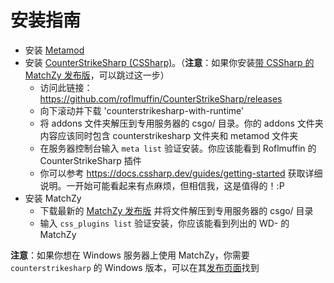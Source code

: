 # 安装指南

* 安装 [Metamod](https://cs2.poggu.me/metamod/installation/)
* 安装 [CounterStrikeSharp (CSSharp)](https://docs.cssharp.dev/guides/getting-started/)。（**注意**：如果你安装[带 CSSharp 的 MatchZy 发布版](https://github.com/shobhit-pathak/MatchZy/releases/)，可以跳过这一步）
    * 访问此链接：https://github.com/roflmuffin/CounterStrikeSharp/releases
    * 向下滚动并下载 'counterstrikesharp-with-runtime'
    * 将 addons 文件夹解压到专用服务器的 csgo/ 目录。你的 addons 文件夹内容应该同时包含 counterstrikesharp 文件夹和 metamod 文件夹
    * 在服务器控制台输入 `meta list` 验证安装。你应该能看到 Roflmuffin 的 CounterStrikeSharp 插件
    * 你可以参考 https://docs.cssharp.dev/guides/getting-started 获取详细说明。一开始可能看起来有点麻烦，但相信我，这是值得的！:P
* 安装 MatchZy
    * 下载最新的 [MatchZy 发布版](https://github.com/shobhit-pathak/MatchZy/releases/) 并将文件解压到专用服务器的 csgo/ 目录
    * 输入 `css_plugins list` 验证安装，你应该能看到列出的 WD- 的 MatchZy

**注意**：如果你想在 Windows 服务器上使用 MatchZy，你需要 `counterstrikesharp` 的 Windows 版本，可以在其[发布页面](https://github.com/roflmuffin/CounterStrikeSharp/releases)找到 